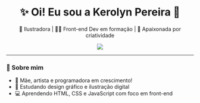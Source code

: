 <h1 align="center">✨ Oi! Eu sou a Kerolyn Pereira 💖</h1>

<p align="center">
  🎨 Ilustradora | 👩‍💻 Front-end Dev em formação | 🌈 Apaixonada por criatividade
</p>

<p align="center">
  <img src="https://capsule-render.vercel.app/api?type=waving&color=ff69b4&height=120&section=header&text=Bem-vindos!&fontColor=ffffff&fontSize=40&fontAlignY=35" />
</p>

---

### 💁 Sobre mim

- 🌸 Mãe, artista e programadora em crescimento!
- 🎨 Estudando design gráfico e ilustração digital
- 💻 Aprendendo HTML, CSS e JavaScript com foco em front-end
